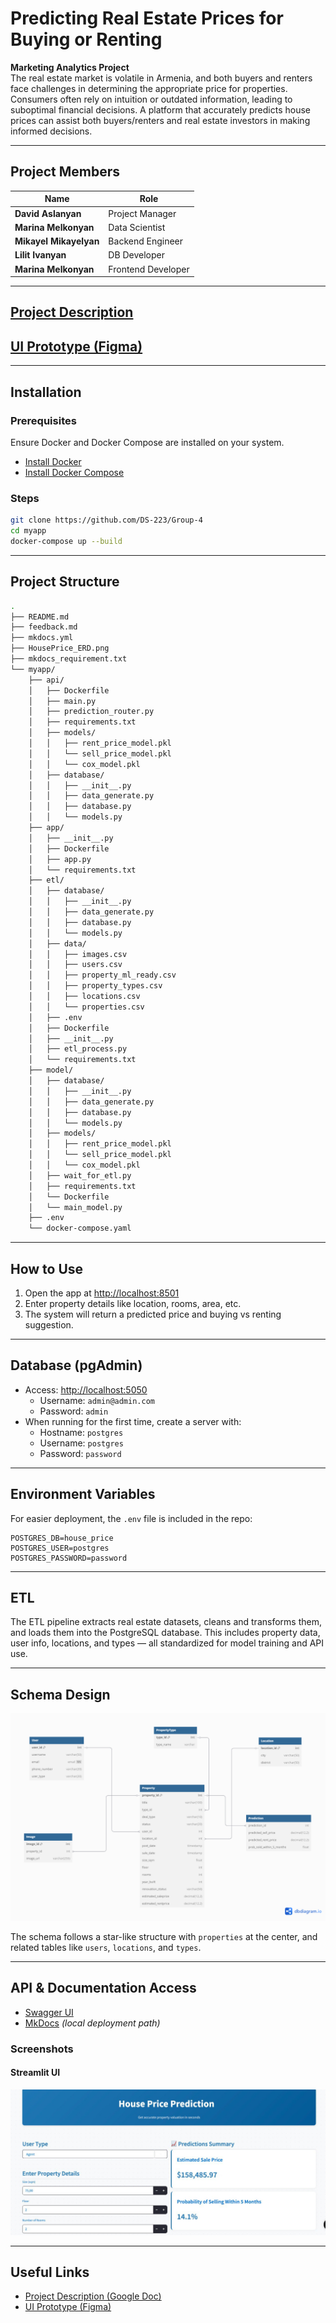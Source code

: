
# Predicting Real Estate Prices for Buying or Renting

**Marketing Analytics Project**  
The real estate market is volatile in Armenia, and both buyers and renters face challenges in determining the appropriate price for properties. Consumers often rely on intuition or outdated information, leading to suboptimal financial decisions. A platform that accurately predicts house prices can assist both buyers/renters and real estate investors in making informed decisions.

---

## Project Members

| Name                  | Role                 |
|-----------------------|----------------------|
| **David Aslanyan**    | Project Manager      |
| **Marina Melkonyan**  | Data Scientist       |
| **Mikayel Mikayelyan**| Backend Engineer     |
| **Lilit Ivanyan**     | DB Developer         |
| **Marina Melkonyan**  | Frontend Developer   |

---

## [Project Description](https://docs.google.com/document/d/11OJNRnnq2lZdgOXWndGn-yDkSRa1fx1uDCb__ijpR5E/edit?tab=t.0)  
## [UI Prototype (Figma)](https://www.figma.com/design/uahdQREnaz8OS5VTAKfniV/House-price-Prediction?node-id=0-1&p=f&t=aJBnhiUe9R1Lv2zr-0)

---

## Installation

### Prerequisites

Ensure Docker and Docker Compose are installed on your system.

- [Install Docker](https://docs.docker.com/get-docker/)
- [Install Docker Compose](https://docs.docker.com/compose/install/)

### Steps

```bash
git clone https://github.com/DS-223/Group-4
cd myapp
docker-compose up --build
```

---

## Project Structure

```bash
.
├── README.md
├── feedback.md
├── mkdocs.yml
├── HousePrice_ERD.png
├── mkdocs_requirement.txt
└── myapp/
    ├── api/
    │   ├── Dockerfile
    │   ├── main.py
    │   ├── prediction_router.py
    │   ├── requirements.txt
    │   ├── models/
    │   │   ├── rent_price_model.pkl
    │   │   └── sell_price_model.pkl
    │   │   └── cox_model.pkl
    │   ├── database/
    │   │   ├── __init__.py
    │   │   ├── data_generate.py
    │   │   ├── database.py
    │   │   └── models.py
    ├── app/
    │   ├── __init__.py
    │   ├── Dockerfile
    │   ├── app.py
    │   └── requirements.txt
    ├── etl/
    │   ├── database/
    │   │   ├── __init__.py
    │   │   ├── data_generate.py
    │   │   ├── database.py
    │   │   └── models.py
    │   ├── data/
    │   │   ├── images.csv
    │   │   ├── users.csv
    │   │   ├── property_ml_ready.csv
    │   │   ├── property_types.csv
    │   │   ├── locations.csv
    │   │   └── properties.csv
    │   ├── .env
    │   ├── Dockerfile
    │   ├── __init__.py
    │   ├── etl_process.py
    │   └── requirements.txt
    ├── model/
    │   ├── database/
    │   │   ├── __init__.py
    │   │   ├── data_generate.py
    │   │   ├── database.py
    │   │   └── models.py
    │   ├── models/
    │   │   ├── rent_price_model.pkl
    │   │   └── sell_price_model.pkl
    │   │   └── cox_model.pkl
    │   ├── wait_for_etl.py
    │   ├── requirements.txt
    │   └── Dockerfile
    │   └── main_model.py 
    ├── .env
    └── docker-compose.yaml
```

---

## How to Use

1. Open the app at [http://localhost:8501](http://localhost:8501)
2. Enter property details like location, rooms, area, etc.
3. The system will return a predicted price and buying vs renting suggestion.

---

## Database (pgAdmin)

- Access: [http://localhost:5050](http://localhost:5050)
    - Username: `admin@admin.com`
    - Password: `admin`
- When running for the first time, create a server with:
    - Hostname: `postgres`
    - Username: `postgres`
    - Password: `password`

---

## Environment Variables

For easier deployment, the `.env` file is included in the repo:

```env
POSTGRES_DB=house_price
POSTGRES_USER=postgres
POSTGRES_PASSWORD=password
```

---

## ETL

The ETL pipeline extracts real estate datasets, cleans and transforms them, and loads them into the PostgreSQL database. This includes property data, user info, locations, and types — all standardized for model training and API use.

---

## Schema Design

![Star Schema](./HousePrice_ERD.png)

The schema follows a star-like structure with `properties` at the center, and related tables like `users`, `locations`, and `types`.

---

## API & Documentation Access

- [Swagger UI](http://localhost:8000/docs)
- [MkDocs](http://localhost:8000/mkdocs) *(local deployment path)*

### Screenshots

#### Streamlit UI
![UI Screenshot](./docs//assets/UI_Prediction.jpg)

---


## Useful Links

- [Project Description (Google Doc)](https://docs.google.com/document/d/11OJNRnnq2lZdgOXWndGn-yDkSRa1fx1uDCb__ijpR5E/edit?tab=t.0)
- [UI Prototype (Figma)](https://www.figma.com/design/uahdQREnaz8OS5VTAKfniV/House-price-Prediction?node-id=0-1&p=f&t=aJBnhiUe9R1Lv2zr-0)
